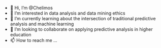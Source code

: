 - 👋 Hi, I’m @Chelimos
- 👀 I’m interested in data analysis and data mining ethics
- 🌱 I’m currently learning about the intersection of traditional predictive analysis and machine learning
- 💞️ I’m looking to collaborate on applying predictive analysis in higher education
- 📫 How to reach me ...

<!---
Chelimos/Chelimos is a ✨ special ✨ repository because its `README.md` (this file) appears on your GitHub profile.
You can click the Preview link to take a look at your changes.
--->
